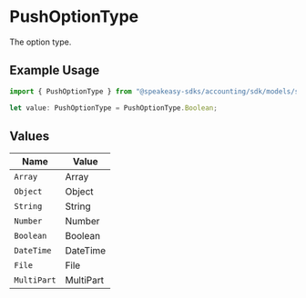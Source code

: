 # PushOptionType

The option type.

## Example Usage

```typescript
import { PushOptionType } from "@speakeasy-sdks/accounting/sdk/models/shared";

let value: PushOptionType = PushOptionType.Boolean;
```

## Values

| Name        | Value       |
| ----------- | ----------- |
| `Array`     | Array       |
| `Object`    | Object      |
| `String`    | String      |
| `Number`    | Number      |
| `Boolean`   | Boolean     |
| `DateTime`  | DateTime    |
| `File`      | File        |
| `MultiPart` | MultiPart   |